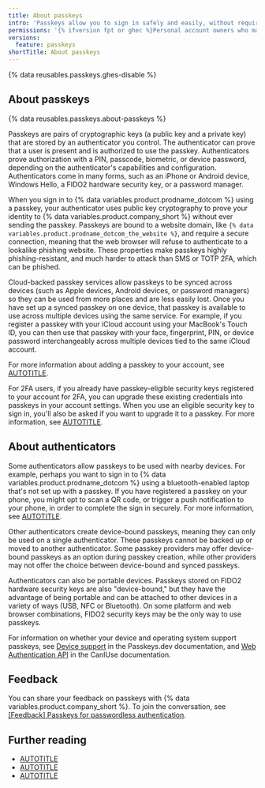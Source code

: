 ```yaml
---
title: About passkeys
intro: 'Passkeys allow you to sign in safely and easily, without requiring a password and two-factor authentication.'
permissions: '{% ifversion fpt or ghec %}Personal account owners who manage their own credentials{% endif %}'
versions:
  feature: passkeys
shortTitle: About passkeys
---
```


{% data reusables.passkeys.ghes-disable %}

## About passkeys

{% data reusables.passkeys.about-passkeys %}

Passkeys are pairs of cryptographic keys (a public key and a private key) that are stored by an authenticator you control. The authenticator can prove that a user is present and is authorized to use the passkey. Authenticators prove authorization with a PIN, passcode, biometric, or device password, depending on the authenticator's capabilities and configuration. Authenticators come in many forms, such as an iPhone or Android device, Windows Hello, a FIDO2 hardware security key, or a password manager.

When you sign in to {% data variables.product.prodname_dotcom %} using a passkey, your authenticator uses public key cryptography to prove your identity to {% data variables.product.company_short %} without ever sending the passkey. Passkeys are bound to a website domain, like `{% data variables.product.prodname_dotcom_the_website %}`, and require a secure connection, meaning that the web browser will refuse to authenticate to a lookalike phishing website. These properties make passkeys highly phishing-resistant, and much harder to attack than SMS or TOTP 2FA, which can be phished.

Cloud-backed passkey services allow passkeys to be synced across devices (such as Apple devices, Android devices, or password managers) so they can be used from more places and are less easily lost. Once you have set up a synced passkey on one device, that passkey is available to use across multiple devices using the same service. For example, if you register a passkey with your iCloud account using your MacBook's Touch ID, you can then use that passkey with your face, fingerprint, PIN, or device password interchangeably across multiple devices tied to the same iCloud account.

For more information about adding a passkey to your account, see [AUTOTITLE](/authentication/authenticating-with-a-passkey/managing-your-passkeys).

For 2FA users, if you already have passkey-eligible security keys registered to your account for 2FA, you can upgrade these existing credentials into passkeys in your account settings. When you use an eligible security key to sign in, you'll also be asked if you want to upgrade it to a passkey. For more information, see [AUTOTITLE](/authentication/authenticating-with-a-passkey/managing-your-passkeys#upgrading-an-existing-security-key-to-a-passkey).

## About authenticators

Some authenticators allow passkeys to be used with nearby devices. For example, perhaps you want to sign in to {% data variables.product.prodname_dotcom %} using a bluetooth-enabled laptop that's not set up with a passkey. If you have registered a passkey on your phone, you might opt to scan a QR code, or trigger a push notification to your phone, in order to complete the sign in securely. For more information, see [AUTOTITLE](/authentication/authenticating-with-a-passkey/signing-in-with-a-passkey#signing-in-with-a-passkey-using-a-nearby-device).

Other authenticators create device-bound passkeys, meaning they can only be used on a single authenticator. These passkeys cannot be backed up or moved to another authenticator. Some passkey providers may offer device-bound passkeys as an option during passkey creation, while other providers may not offer the choice between device-bound and synced passkeys.

Authenticators can also be portable devices. Passkeys stored on FIDO2 hardware security keys are also "device-bound," but they have the advantage of being portable and can be attached to other devices in a variety of ways (USB, NFC or Bluetooth). On some platform and web browser combinations, FIDO2 security keys may be the only way to use passkeys.

For information on whether your device and operating system support passkeys, see [Device support](https://passkeys.dev/device-support/) in the Passkeys.dev documentation, and [Web Authentication API](https://caniuse.com/webauthn) in the CanIUse documentation.

## Feedback

You can share your feedback on passkeys with {% data variables.product.company_short %}. To join the conversation, see [[Feedback] Passkeys for passwordless authentication](https://gh.io/passkey-feedback).

## Further reading

* [AUTOTITLE](/authentication/authenticating-with-a-passkey/managing-your-passkeys)
* [AUTOTITLE](/authentication/authenticating-with-a-passkey/signing-in-with-a-passkey)
* [AUTOTITLE](/authentication/securing-your-account-with-two-factor-authentication-2fa/about-two-factor-authentication)

